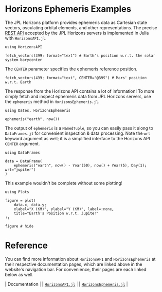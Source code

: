 # Horizons Ephemeris Examples

The JPL Horizons platform provides ephemeris data as Cartesian state vectors,
osculating orbital elements, and other representations. The precise
[REST API](https://ssd-api.jpl.nasa.gov/doc/horizons.html)
accepted by the JPL Horizons servers is implemented in Julia with `HorizonsAPI.jl`.

```@repl horizons-examples
using HorizonsAPI

fetch_vectors(399; format="text") # Earth's position w.r.t. the solar system barycenter
```

The `CENTER` parameter specifies the ephemeris reference position.

```@repl horizons-examples
fetch_vectors(499; format="text", CENTER="@399") # Mars' position w.r.t. Earth
```

The response from the Horizons API contains a lot of information! To more simply
fetch and inspect ephemeris data from JPL Horizons servers, use the `ephemeris`
method in `HorizonsEphemeris.jl`.

```@repl horizons-examples
using Dates, HorizonsEphemeris

ephemeris("earth", now())
```

The output of `ephemeris` is a `NamedTuple`, so you can easily pass it along to
`DataFrames.jl` for convenient inspection & data processing. Note the `wrt`
keyword argument as well; it is a simplified interface to the Horizons API
`CENTER` argument.

```@repl horizons-examples
using DataFrames

data = DataFrame(
    ephemeris("earth", now() - Year(50), now() + Year(5), Day(1); wrt="jupiter")
)
```

This example wouldn't be complete without some plotting!

```@repl horizons-examples
using Plots

figure = plot(
    data.x, data.y;
    xlabel="X (KM)", ylabel="Y (KM)", label=:none,
    title="Earth's Position w.r.t. Jupiter"
);
```

```@repl horizons-examples
figure # hide
```

# Reference

You can find more information about `HorizonsAPI` and `HorizonsEphemeris` at 
their respective documentation pages, which are linked above in the website's 
navigation bar. For convenience, their pages are each linked below as well. 

| Documentation |
| [`HorizonsAPI.jl`](https://juliaastro.org/EphemerisSources.jl/lib/HorizonsAPI/stable) |
| [`HorizonsEphemeris.jl`](https://juliaastro.org/EphemerisSources.jl/lib/SPICEKernels/stable) |
